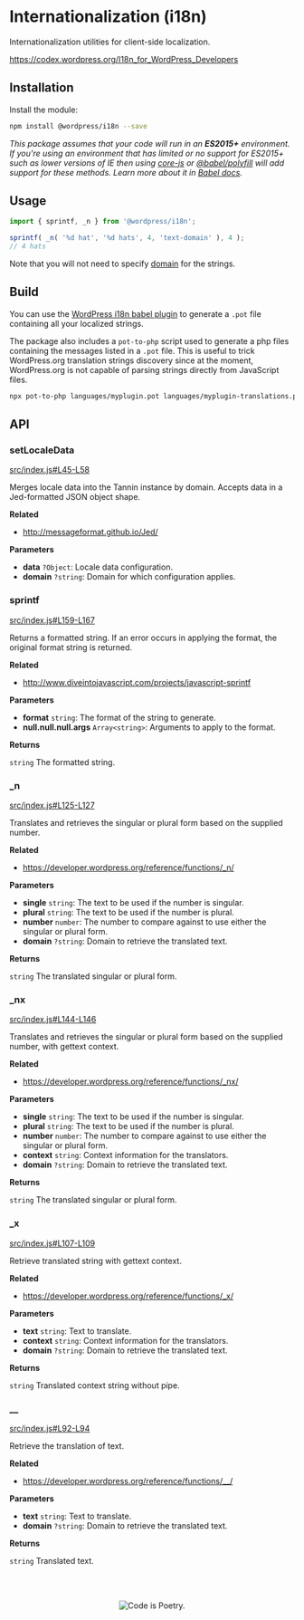 # Internationalization (i18n)

Internationalization utilities for client-side localization.

<https://codex.wordpress.org/I18n_for_WordPress_Developers>

## Installation

Install the module:

```bash
npm install @wordpress/i18n --save
```

_This package assumes that your code will run in an **ES2015+** environment. If you're using an environment that has limited or no support for ES2015+ such as lower versions of IE then using [core-js](https://github.com/zloirock/core-js) or [@babel/polyfill](https://babeljs.io/docs/en/next/babel-polyfill) will add support for these methods. Learn more about it in [Babel docs](https://babeljs.io/docs/en/next/caveats)._

## Usage

```js
import { sprintf, _n } from '@wordpress/i18n';

sprintf( _n( '%d hat', '%d hats', 4, 'text-domain' ), 4 );
// 4 hats
```

Note that you will not need to specify [domain](https://codex.wordpress.org/I18n_for_WordPress_Developers#Text_Domains) for the strings.

## Build

You can use the [WordPress i18n babel plugin](/packages/babel-plugin-makepot/README.md) to generate a `.pot` file containing all your localized strings.

The package also includes a `pot-to-php` script used to generate a php files containing the messages listed in a `.pot` file. This is useful to trick WordPress.org translation strings discovery since at the moment, WordPress.org is not capable of parsing strings directly from JavaScript files.

```sh
npx pot-to-php languages/myplugin.pot languages/myplugin-translations.php text-domain
```

## API

<!-- START TOKEN(Autogenerated API docs) -->

### setLocaleData

[src/index.js#L45-L58](src/index.js#L45-L58)

Merges locale data into the Tannin instance by domain. Accepts data in a
Jed-formatted JSON object shape.

**Related**

-   <http://messageformat.github.io/Jed/>

**Parameters**

-   **data** `?Object`: Locale data configuration.
-   **domain** `?string`: Domain for which configuration applies.

### sprintf

[src/index.js#L159-L167](src/index.js#L159-L167)

Returns a formatted string. If an error occurs in applying the format, the
original format string is returned.

**Related**

-   <http://www.diveintojavascript.com/projects/javascript-sprintf>

**Parameters**

-   **format** `string`: The format of the string to generate.
-   **null.null.null.args** `Array<string>`: Arguments to apply to the format.

**Returns**

`string` The formatted string.

### \_n

[src/index.js#L125-L127](src/index.js#L125-L127)

Translates and retrieves the singular or plural form based on the supplied
number.

**Related**

-   <https://developer.wordpress.org/reference/functions/_n/>

**Parameters**

-   **single** `string`: The text to be used if the number is singular.
-   **plural** `string`: The text to be used if the number is plural.
-   **number** `number`: The number to compare against to use either the singular or plural form.
-   **domain** `?string`: Domain to retrieve the translated text.

**Returns**

`string` The translated singular or plural form.

### \_nx

[src/index.js#L144-L146](src/index.js#L144-L146)

Translates and retrieves the singular or plural form based on the supplied
number, with gettext context.

**Related**

-   <https://developer.wordpress.org/reference/functions/_nx/>

**Parameters**

-   **single** `string`: The text to be used if the number is singular.
-   **plural** `string`: The text to be used if the number is plural.
-   **number** `number`: The number to compare against to use either the singular or plural form.
-   **context** `string`: Context information for the translators.
-   **domain** `?string`: Domain to retrieve the translated text.

**Returns**

`string` The translated singular or plural form.

### \_x

[src/index.js#L107-L109](src/index.js#L107-L109)

Retrieve translated string with gettext context.

**Related**

-   <https://developer.wordpress.org/reference/functions/_x/>

**Parameters**

-   **text** `string`: Text to translate.
-   **context** `string`: Context information for the translators.
-   **domain** `?string`: Domain to retrieve the translated text.

**Returns**

`string` Translated context string without pipe.

### \_\_

[src/index.js#L92-L94](src/index.js#L92-L94)

Retrieve the translation of text.

**Related**

-   <https://developer.wordpress.org/reference/functions/__/>

**Parameters**

-   **text** `string`: Text to translate.
-   **domain** `?string`: Domain to retrieve the translated text.

**Returns**

`string` Translated text.


<!-- END TOKEN(Autogenerated API docs) -->

<br/><br/><p align="center"><img src="https://s.w.org/style/images/codeispoetry.png?1" alt="Code is Poetry." /></p>
